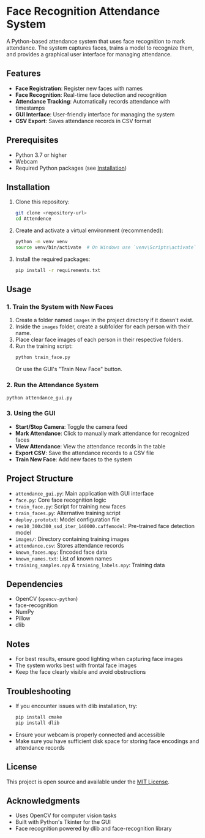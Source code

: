 # Face Recognition Attendance System

A Python-based attendance system that uses face recognition to mark attendance. The system captures faces, trains a model to recognize them, and provides a graphical user interface for managing attendance.

## Features

- **Face Registration**: Register new faces with names
- **Face Recognition**: Real-time face detection and recognition
- **Attendance Tracking**: Automatically records attendance with timestamps
- **GUI Interface**: User-friendly interface for managing the system
- **CSV Export**: Saves attendance records in CSV format

## Prerequisites

- Python 3.7 or higher
- Webcam
- Required Python packages (see [Installation](#installation))

## Installation

1. Clone this repository:
   ```bash
   git clone <repository-url>
   cd Attendence
   ```

2. Create and activate a virtual environment (recommended):
   ```bash
   python -m venv venv
   source venv/bin/activate  # On Windows use `venv\Scripts\activate`
   ```

3. Install the required packages:
   ```bash
   pip install -r requirements.txt
   ```

## Usage

### 1. Train the System with New Faces

1. Create a folder named `images` in the project directory if it doesn't exist.
2. Inside the `images` folder, create a subfolder for each person with their name.
3. Place clear face images of each person in their respective folders.
4. Run the training script:
   ```bash
   python train_face.py
   ```
   Or use the GUI's "Train New Face" button.

### 2. Run the Attendance System

```bash
python attendance_gui.py
```

### 3. Using the GUI

- **Start/Stop Camera**: Toggle the camera feed
- **Mark Attendance**: Click to manually mark attendance for recognized faces
- **View Attendance**: View the attendance records in the table
- **Export CSV**: Save the attendance records to a CSV file
- **Train New Face**: Add new faces to the system

## Project Structure

- `attendance_gui.py`: Main application with GUI interface
- `face.py`: Core face recognition logic
- `train_face.py`: Script for training new faces
- `train_faces.py`: Alternative training script
- `deploy.prototxt`: Model configuration file
- `res10_300x300_ssd_iter_140000.caffemodel`: Pre-trained face detection model
- `images/`: Directory containing training images
- `attendance.csv`: Stores attendance records
- `known_faces.npy`: Encoded face data
- `known_names.txt`: List of known names
- `training_samples.npy` & `training_labels.npy`: Training data

## Dependencies

- OpenCV (`opencv-python`)
- face-recognition
- NumPy
- Pillow
- dlib

## Notes

- For best results, ensure good lighting when capturing face images
- The system works best with frontal face images
- Keep the face clearly visible and avoid obstructions

## Troubleshooting

- If you encounter issues with dlib installation, try:
  ```bash
  pip install cmake
  pip install dlib
  ```
- Ensure your webcam is properly connected and accessible
- Make sure you have sufficient disk space for storing face encodings and attendance records

## License

This project is open source and available under the [MIT License](LICENSE).

## Acknowledgments

- Uses OpenCV for computer vision tasks
- Built with Python's Tkinter for the GUI
- Face recognition powered by dlib and face-recognition library
